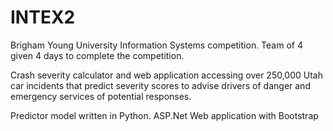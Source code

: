 # INTEX2
Brigham Young University Information Systems competition. Team of 4 given 4 days to
complete the competition. 

Crash severity calculator and web application accessing over 250,000 Utah car incidents
that predict severity scores to advise drivers of danger and emergency services of
potential responses.

Predictor model written in Python. ASP.Net Web application with Bootstrap

